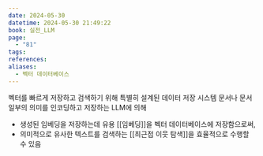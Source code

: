 ```yaml
---
date: 2024-05-30
datetime: 2024-05-30 21:49:22
book: 실전_LLM
page:
  - "81"
tags: 
references: 
aliases:
  - 벡터 데이터베이스
---
```

벡터를 빠르게 저장하고 검색하기 위해 특별히 설계된 데이터 저장 시스템
문서나 문서 일부의 의미를 인코딩하고 저장하는 LLM에 의해
- 생성된 임베딩을 저장하는데 유용
[[임베딩]]을 벡터 데이터베이스에 저장함으로써,
- 의미적으로 유사한 텍스트를 검색하는 [[최근접 이웃 탐색]]을 효율적으로 수행할 수 있음